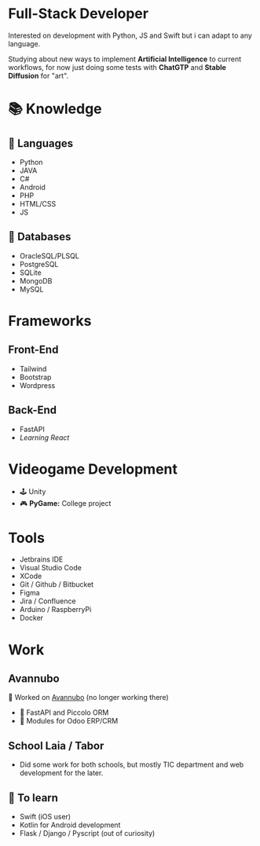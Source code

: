 # Full-Stack Developer
Interested on development with Python, JS and Swift but i can adapt to any language.

Studying about new ways to implement **Artificial Intelligence** to current workflows, for now just doing some tests with **ChatGTP** and **Stable Diffusion** for "art".


# 📚 Knowledge
## 🐍 Languages
- Python
- JAVA
- C#
- Android
- PHP
- HTML/CSS
- JS

## 📀 Databases
-  OracleSQL/PLSQL
-  PostgreSQL
-  SQLite
-  MongoDB
-  MySQL

# Frameworks
## Front-End
- Tailwind
- Bootstrap
- Wordpress

## Back-End
- FastAPI
- _Learning React_

# Videogame Development
- 🕹️ Unity
- 🎮 **PyGame:** College project

# Tools
- Jetbrains IDE
- Visual Studio Code
- XCode
- Git / Github / Bitbucket
- Figma
- Jira / Confluence
- Arduino / RaspberryPi
- Docker

# Work
## Avannubo
💼 Worked on [Avannubo](https://avannubo.com/) (no longer working there)
- 🔰 FastAPI and Piccolo ORM
- 📂 Modules for Odoo ERP/CRM

## School Laia / Tabor
- Did some work for both schools, but mostly TIC department and web development for the later.

## 📒 To learn
- Swift (iOS user)
- Kotlin for Android development
- Flask / Django / Pyscript (out of curiosity)
